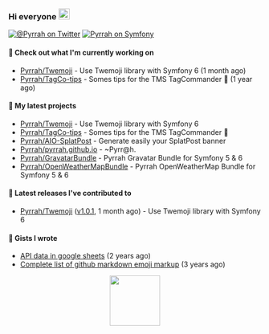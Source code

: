 ### Hi everyone <img src="https://media.giphy.com/media/hvRJCLFzcasrR4ia7z/giphy.gif" width="22">

[![@_Pyrrah_ on Twitter](https://img.shields.io/twitter/follow/_Pyrrah_?color=blue&label=%40_Pyrrah_&logo=twitter&style=social)](https://twitter.com/intent/follow?screen_name=_Pyrrah_)
[![Pyrrah on Symfony](https://shields.io/badge/connect-Pyrrah-blue?logo=symfony&style=flat-square)](https://connect.symfony.com/profile/pyrrah)

#### 👷 Check out what I'm currently working on

- [Pyrrah/Twemoji](https://github.com/Pyrrah/Twemoji) - Use Twemoji library with Symfony 6 (1 month ago)
- [Pyrrah/TagCo-tips](https://github.com/Pyrrah/TagCo-tips) - Somes tips for the TMS TagCommander 🍪 (1 year ago)

#### 🌱 My latest projects

- [Pyrrah/Twemoji](https://github.com/Pyrrah/Twemoji) - Use Twemoji library with Symfony 6
- [Pyrrah/TagCo-tips](https://github.com/Pyrrah/TagCo-tips) - Somes tips for the TMS TagCommander 🍪
- [Pyrrah/AIO-SplatPost](https://github.com/Pyrrah/AIO-SplatPost) - Generate easily your SplatPost banner
- [Pyrrah/pyrrah.github.io](https://github.com/Pyrrah/pyrrah.github.io) - ~Pyrr@h.
- [Pyrrah/GravatarBundle](https://github.com/Pyrrah/GravatarBundle) - Pyrrah Gravatar Bundle for Symfony 5 &amp; 6
- [Pyrrah/OpenWeatherMapBundle](https://github.com/Pyrrah/OpenWeatherMapBundle) - Pyrrah OpenWeatherMap Bundle for Symfony 5 &amp; 6 

#### 🔭 Latest releases I've contributed to

- [Pyrrah/Twemoji](https://github.com/Pyrrah/Twemoji) ([v1.0.1](https://github.com/Pyrrah/Twemoji/releases/tag/v1.0.1), 1 month ago) - Use Twemoji library with Symfony 6


#### 📓 Gists I wrote

- [API data in google sheets](https://gist.github.com/16f24e03ae17772bdc3f92fe251dadab) (2 years ago)
- [Complete list of github markdown emoji markup](https://gist.github.com/901f00824ded4cd8a3948f931965e356) (3 years ago)


<p align="center">
  <img width="100" src="https://media.giphy.com/media/WFZvB7VIXBgiz3oDXE/giphy.gif">
</p>


